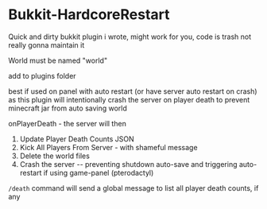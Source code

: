 ﻿# Bukkit-HardcoreRestart

Quick and dirty bukkit plugin i wrote, might work for you, code is trash not really gonna maintain it
 
World must be named "world"

add to plugins folder

best if used on panel with auto restart (or have server auto restart on crash) as this plugin will intentionally crash the server on player death to prevent minecraft jar from auto saving world

 onPlayerDeath - the server will then
 1. Update Player Death Counts JSON
2. Kick All Players From Server - with shameful message
3. Delete the world files
4. Crash the server -- preventing shutdown auto-save and triggering auto-restart if using game-panel (pterodactyl)

`/death` command will send a global message to list all player death counts, if any
